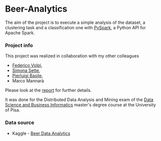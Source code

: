 # Beer-Analytics

The aim of the project is to execute a simple analysis of the dataset, a clustering task and a classification one with [PySpark](https://spark.apache.org/docs/latest/api/python/ "PyPsark documentation"), a Python API for Apache Spark.
### Project info
This project was realized in collaboration with my other colleagues 
* [Federico Volpi](https://www.linkedin.com/in/federico-volpi-53875b194/ "Linkedin profile"), 
* [Simona Sette](https://www.linkedin.com/in/simona-sette-34a26b23b/ "Linkedin profile"), 
* [Pierluigi Basile](https://www.linkedin.com/in/pierluigi-brasile-645b841b5/ "Linkedin profile"), 
* Marco Mannarà

Please look at the [report](https://github.com/The-Saba/Beer-Analytics/blob/main/Report.pdf) for further details.

It was done for the Distributed Data Analysis and Mining exam of the [Data Science and Business Informatics](https://didattica.di.unipi.it/en/master-programme-in-data-science-and-business-informatics/) master's degree course at the University of Pisa.

### Data source
* Kaggle - [Beer Data Analytics](https://www.kaggle.com/datasets/gauravharamkar/beer-data-analytics "Kaggle dataset")
